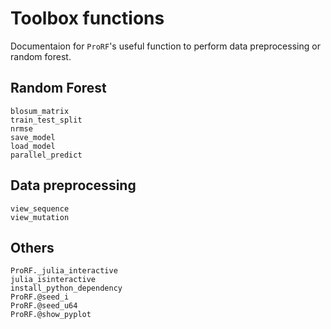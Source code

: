 # Toolbox functions
Documentaion for `ProRF`'s useful function to perform data preprocessing or random forest.

## Random Forest
```@docs
blosum_matrix
train_test_split
nrmse
save_model
load_model
parallel_predict
```

## Data preprocessing
```@docs
view_sequence
view_mutation
```

## Others
```@docs
ProRF._julia_interactive
julia_isinteractive
install_python_dependency
ProRF.@seed_i
ProRF.@seed_u64
ProRF.@show_pyplot
```